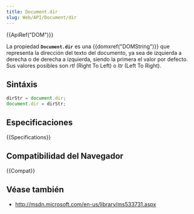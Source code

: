 ```yaml
---
title: Document.dir
slug: Web/API/Document/dir
---
```


{{ApiRef("DOM")}}

La propiedad **`Document.dir`** es una {{domxref("DOMString")}} que representa la dirección del texto del documento, ya sea de izquierda a derecha o de derecha a izquierda, siendo la primera el valor por defecto. Sus valores posibles son _rtl_ (Right To Left) o _ltr_ (Left To Right).

## Sintáxis

```js
dirStr = document.dir;
document.dir = dirStr;
```

## Especificaciones

{{Specifications}}

## Compatibilidad del Navegador

{{Compat}}

## Véase también

- <http://msdn.microsoft.com/en-us/library/ms533731.aspx>
